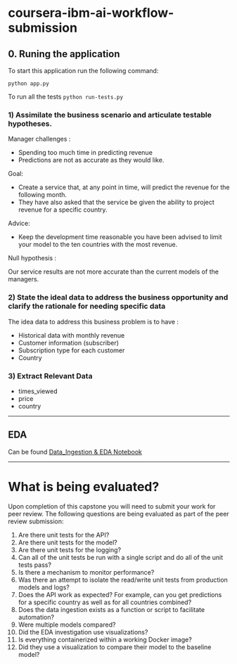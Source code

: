 # coursera-ibm-ai-workflow-submission


## 0. Runing the application 

To start this application run the following command:

`python app.py`

To run all the tests
 `python run-tests.py`

### 1) Assimilate the business scenario and articulate testable hypotheses.

Manager challenges : 

- Spending too much time in predicting revenue
- Predictions are not as accurate as they would like.

Goal:

- Create a service that, at any point in time, will predict the revenue for the following month.
- They have also asked that the service be given the ability to project revenue for a specific country.

Advice:

- Keep the development time reasonable you have been advised to limit your model to the ten countries with the most revenue.

Null hypothesis : 

Our service results are not more accurate than the current models of the managers.

### 2) State the ideal data to address the business opportunity and clarify the rationale for needing specific data

The idea data to address this business problem is to have :

- Historical data with monthly revenue
- Customer information (subscriber)
- Subscription type for each customer
- Country

### 3) Extract Relevant Data

- times_viewed
- price
- country
------
## EDA

Can be found  [Data_Ingestion & EDA Notebook](https://github.com/mouadzeghraoui/coursera-ibm-ai-workflow-submission/blob/main/Final_Capstone/notebooks/Part1%20Data%20ingestion%20%26%20EDA.ipynb)

---- 
# What is being evaluated?

Upon completion of this capstone you will need to submit your work for peer review.  The following questions are being evaluated as part of the peer review submission:

1. Are there unit tests for the API?
2. Are there unit tests for the model?
3. Are there unit tests for the logging?
4. Can all of the unit tests be run with a single script and do all of the unit tests pass?
5. Is there a mechanism to monitor performance?
6. Was there an attempt to isolate the read/write unit tests from production models and logs?
7. Does the API work as expected? For example, can you get predictions for a specific country as well as for all countries combined?
8. Does the data ingestion exists as a function or script to facilitate automation?
9. Were multiple models compared?
10. Did the EDA investigation use visualizations?
11. Is everything containerized within a working Docker image?
12. Did they use a visualization to compare their model to the baseline model?


